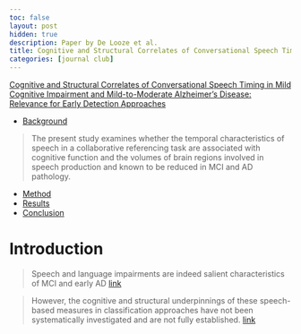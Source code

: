 ```yaml
---
toc: false
layout: post
hidden: true
description: Paper by De Looze et al.
title: Cognitive and Structural Correlates of Conversational Speech Timing in Mild Cognitive Impairment and Mild-to-Moderate Alzheimer’s Disease - Relevance for Early Detection Approaches
categories: [journal club]
---
```


[Cognitive and Structural Correlates of Conversational Speech Timing in Mild Cognitive Impairment and Mild-to-Moderate Alzheimer’s Disease: Relevance for Early Detection Approaches](https://www.frontiersin.org/articles/10.3389/fnagi.2021.637404/full)

- [Background](https://www.frontiersin.org/articles/10.3389/fnagi.2021.637404/full#:~:text=The%20present%20study%20examines%20whether%20the%20temporal%20characteristics%20of%20speech%20in%20a%20collaborative%20referencing%20task%20are%20associated%20with%20cognitive%20function%20and%20the%20volumes%20of%20brain%20regions%20involved%20in%20speech%20production%20and%20known%20to%20be%20reduced%20in%20MCI%20and%20AD%20pathology.)

> The present study examines whether the temporal characteristics of speech in
> a collaborative referencing task are associated with cognitive function and
> the volumes of brain regions involved in speech production and known to be
> reduced in MCI and AD pathology.

- [Method](https://www.frontiersin.org/articles/10.3389/fnagi.2021.637404/full#:~:text=structural%20MRI%20scan%20and%20a%20battery%20of%20neuropsychological%20tests.%20They%20also%20engaged%20in%20a%20collaborative%20referencing%20task%20with%20a%20caregiver.)
- [Results](https://www.frontiersin.org/articles/10.3389/fnagi.2021.637404/full#:~:text=moderate%20AD%20are-,characterized%20by%20a%20general%20slowness%20of%20speech%2C%20attributed%20to%20slower%20speech%20rate%20and%20slower%20turn-taking,-in%20conversational%20settings)
- [Conclusion](https://www.frontiersin.org/articles/10.3389/fnagi.2021.637404/full#:~:text=conversational%20speech%20timing-based%20technologies%20in%20clinical%20and%20community%20settings%20may%20provide%20additional%20markers)

# Introduction

> Speech and language impairments are indeed salient characteristics of MCI and early AD [link](https://www.frontiersin.org/articles/10.3389/fnagi.2021.637404/full#:~:text=Speech%20and%20language%20impairments%20are%20indeed%20salient%20characteristics%20of%20MCI%20and%20early%20AD)

> However, the cognitive and structural underpinnings of these speech-based
> measures in classification approaches have not been systematically
> investigated and are not fully established. [link](https://www.frontiersin.org/articles/10.3389/fnagi.2021.637404/full#:~:text=However%2C%20the%20cognitive%20and%20structural%20underpinnings%20of%20these%20speech-based%20measures%20in%20classification%20approaches%20have%20not%20been%20systematically%20investigated%20and%20are%20not%20fully%20established.)

